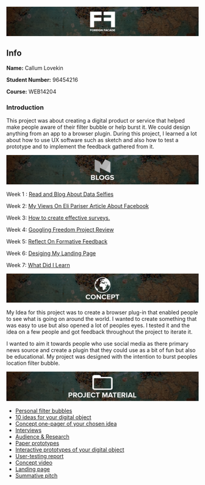 
![title](https://github.com/CallumLovekin28/UX-Design/blob/master/Images/Title.png)
## Info

**Name:** Callum Lovekin

**Student Number:** 96454216

**Course:** WEB14204

### Introduction

This project was about creating a digital product or service that helped make people aware of their filter bubble or help burst it. We could design anything from an app to a browser plugin. During this project, I learned a lot about how to use UX software such as sketch and also how to test a prototype and to implement the feedback gathered from it.


![blogs](https://github.com/CallumLovekin28/UX-Design/blob/master/Images/Blogs.png)

Week 1 : [Read and Blog About Data Selfies](https://medium.com/@c.lovekin/opinions-on-data-selfies-16261c1ed20b) 

Week 2: [My Views On Eli Pariser Article About Facebook](https://medium.com/@c.lovekin/the-article-by-eli-pariser-about-a-facebook-study-looked-into-filter-bubbles-vs-individual-choices-228ecbabb5ad
) 

Week 3: [How to create effective surveys. ](https://medium.com/@c.lovekin/creating-a-survey-for-feedback-c279372c20bb) 

Week 4: [Googling Freedom Project Review](https://medium.com/@c.lovekin/googling-freedom-project-review-e45fd389d409) 

Week 5: [Reflect On Formative Feedback ](https://medium.com/@c.lovekin/reflection-on-formative-feedback-402c5e83a28)

Week 6: [Desiging My Landing Page](https://medium.com/@c.lovekin/designing-my-landing-page-e228df3a0e64) 

Week 7: [What Did I Learn](https://medium.com/@c.lovekin/what-did-i-learn-dd83702abc39) 


![Idea](https://github.com/CallumLovekin28/UX-Design/blob/master/Images/Concept.png)

My Idea for this project was to create a browser plug-in that enabled people to see what is going on around the world. I wanted to create something that was easy to use but also opened a lot of peoples eyes. I tested it and the idea on a few people and got feedback throughout the project to iterate it.

I wanted to aim it towards people who use social media as there primary news source and create a plugin that they could use as a bit of fun but also be educational. My project was designed with the intention to burst peoples location filter bubble.

![Hand In](https://github.com/CallumLovekin28/UX-Design/blob/master/Images/ProjectMaterial.png)

- [Personal filter bubbles](https://drive.google.com/file/d/1yluWFbo2SAWOEyZpURGDOvK1IP9MesTS/view?usp=sharing)
- [10 ideas for your digital object](https://drive.google.com/file/d/11AQjNPXlaSmvJYXDGiBiR02WB73n_Wu3/view?usp=sharing)
- [Concept one-pager of your chosen idea](https://drive.google.com/file/d/12WPc0fAjHVEJl0GyTDNQSfdUjDFlKUVC/view?usp=sharing)
- [Interviews]()
- [Audience & Research](https://docs.google.com/document/d/1dmT2uNLMtAGtUNru3bOwxSew4j8boT3ln6wMFTL0qpE/edit?usp=sharing)
- [Paper prototypes](https://drive.google.com/drive/folders/1joshTIBZUs0a6ZEFeNI8prpNKtsBqNq9?usp=sharing)
- [Interactive prototypes of your digital object](https://drive.google.com/drive/folders/1A6iNLQpxhX_JPcCBtZAjKCbuIbwnlcoT?usp=sharing)
- [User-testing report](https://docs.google.com/document/d/1JXraeJmpWTJdMm4y4AXC0El3vcdOD5sVnah-tfFv2Ak/edit?usp=sharing)
- [Concept video](https://drive.google.com/file/d/1cNoTuhmiBm8ONoFGuXXMxOBQGBq2axX7/view?usp=sharing)
- [Landing page](https://drive.google.com/file/d/1bmHzgxyzhkCeUUOcGEC-MYcnbvQHqbSD/view?usp=sharing)
- [Summative pitch]()
